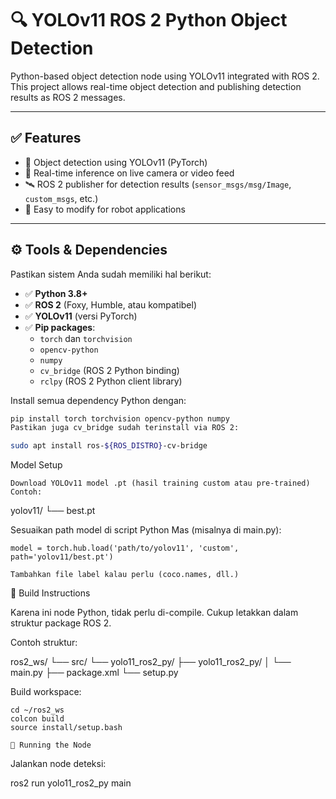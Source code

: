# 🔍 YOLOv11 ROS 2 Python Object Detection

Python-based object detection node using YOLOv11 integrated with ROS 2.  
This project allows real-time object detection and publishing detection results as ROS 2 messages.

---

## ✅ Features

- 🔎 Object detection using YOLOv11 (PyTorch)
- 🧠 Real-time inference on live camera or video feed
- 🛰️ ROS 2 publisher for detection results (`sensor_msgs/msg/Image`, `custom_msgs`, etc.)
- 🎯 Easy to modify for robot applications

---

## ⚙️ Tools & Dependencies

Pastikan sistem Anda sudah memiliki hal berikut:

- ✅ **Python 3.8+**
- ✅ **ROS 2** (Foxy, Humble, atau kompatibel)
- ✅ **YOLOv11** (versi PyTorch)
- ✅ **Pip packages**:
  - `torch` dan `torchvision`
  - `opencv-python`
  - `numpy`
  - `cv_bridge` (ROS 2 Python binding)
  - `rclpy` (ROS 2 Python client library)

Install semua dependency Python dengan:
```bash
pip install torch torchvision opencv-python numpy
Pastikan juga cv_bridge sudah terinstall via ROS 2:

sudo apt install ros-${ROS_DISTRO}-cv-bridge
```
Model Setup

    Download YOLOv11 model .pt (hasil training custom atau pre-trained)
    Contoh:

yolov11/
└── best.pt

Sesuaikan path model di script Python Mas (misalnya di main.py):

    model = torch.hub.load('path/to/yolov11', 'custom', path='yolov11/best.pt')

    Tambahkan file label kalau perlu (coco.names, dll.)

🔨 Build Instructions

Karena ini node Python, tidak perlu di-compile. Cukup letakkan dalam struktur package ROS 2.

Contoh struktur:

ros2_ws/
└── src/
    └── yolo11_ros2_py/
        ├── yolo11_ros2_py/
        │   └── main.py
        ├── package.xml
        └── setup.py

Build workspace:
```
cd ~/ros2_ws
colcon build
source install/setup.bash

🚀 Running the Node
```
Jalankan node deteksi:

ros2 run yolo11_ros2_py main
